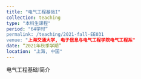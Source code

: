 ```yaml
---
title: "电气工程基础I"
collection: teaching
type: "本科生课程"
period: "64学时”
permalink: /teaching/2021-fall-EE031
venue: "上海交通大学, 电子信息与电气工程学院电气工程系"
date: “2021年秋季学期”
location: "上海, 中国"
---
```


电气工程基础I简介